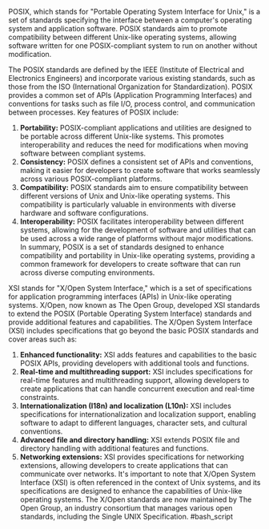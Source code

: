POSIX, which stands for "Portable Operating System Interface for Unix," is a set of standards specifying the interface between a computer's operating system and application software. POSIX standards aim to promote compatibility between different Unix-like operating systems, allowing software written for one POSIX-compliant system to run on another without modification.

The POSIX standards are defined by the IEEE (Institute of Electrical and Electronics Engineers) and incorporate various existing standards, such as those from the ISO (International Organization for Standardization). POSIX provides a common set of APIs (Application Programming Interfaces) and conventions for tasks such as file I/O, process control, and communication between processes.
Key features of POSIX include:
1. **Portability:** POSIX-compliant applications and utilities are designed to be portable across different Unix-like systems. This promotes interoperability and reduces the need for modifications when moving software between compliant systems.
2. **Consistency:** POSIX defines a consistent set of APIs and conventions, making it easier for developers to create software that works seamlessly across various POSIX-compliant platforms.
3. **Compatibility:** POSIX standards aim to ensure compatibility between different versions of Unix and Unix-like operating systems. This compatibility is particularly valuable in environments with diverse hardware and software configurations.
4. **Interoperability:** POSIX facilitates interoperability between different systems, allowing for the development of software and utilities that can be used across a wide range of platforms without major modifications.
In summary, POSIX is a set of standards designed to enhance compatibility and portability in Unix-like operating systems, providing a common framework for developers to create software that can run across diverse computing environments.


XSI stands for "X/Open System Interface," which is a set of specifications for application programming interfaces (APIs) in Unix-like operating systems. X/Open, now known as The Open Group, developed XSI standards to extend the POSIX (Portable Operating System Interface) standards and provide additional features and capabilities.
The X/Open System Interface (XSI) includes specifications that go beyond the basic POSIX standards and cover areas such as:

1. **Enhanced functionality:** XSI adds features and capabilities to the basic POSIX APIs, providing developers with additional tools and functions.
2. **Real-time and multithreading support:** XSI includes specifications for real-time features and multithreading support, allowing developers to create applications that can handle concurrent execution and real-time constraints.
3. **Internationalization (I18n) and localization (L10n):** XSI includes specifications for internationalization and localization support, enabling software to adapt to different languages, character sets, and cultural conventions.
4. **Advanced file and directory handling:** XSI extends POSIX file and directory handling with additional features and functions.
5. **Networking extensions:** XSI provides specifications for networking extensions, allowing developers to create applications that can communicate over networks.
It's important to note that X/Open System Interface (XSI) is often referenced in the context of Unix systems, and its specifications are designed to enhance the capabilities of Unix-like operating systems. The X/Open standards are now maintained by The Open Group, an industry consortium that manages various open standards, including the Single UNIX Specification.
#bash_script
